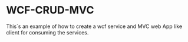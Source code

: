 # WCF-CRUD-MVC
This´s an example of how to create a wcf service and MVC web App like client for consuming the services.
